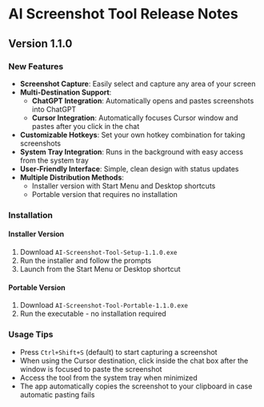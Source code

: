 # AI Screenshot Tool Release Notes

## Version 1.1.0

### New Features

- **Screenshot Capture**: Easily select and capture any area of your screen
- **Multi-Destination Support**: 
  - **ChatGPT Integration**: Automatically opens and pastes screenshots into ChatGPT
  - **Cursor Integration**: Automatically focuses Cursor window and pastes after you click in the chat
- **Customizable Hotkeys**: Set your own hotkey combination for taking screenshots
- **System Tray Integration**: Runs in the background with easy access from the system tray
- **User-Friendly Interface**: Simple, clean design with status updates
- **Multiple Distribution Methods**:
  - Installer version with Start Menu and Desktop shortcuts
  - Portable version that requires no installation

### Installation

#### Installer Version
1. Download `AI-Screenshot-Tool-Setup-1.1.0.exe`
2. Run the installer and follow the prompts
3. Launch from the Start Menu or Desktop shortcut

#### Portable Version
1. Download `AI-Screenshot-Tool-Portable-1.1.0.exe`
2. Run the executable - no installation required

### Usage Tips

- Press `Ctrl+Shift+S` (default) to start capturing a screenshot
- When using the Cursor destination, click inside the chat box after the window is focused to paste the screenshot
- Access the tool from the system tray when minimized
- The app automatically copies the screenshot to your clipboard in case automatic pasting fails
